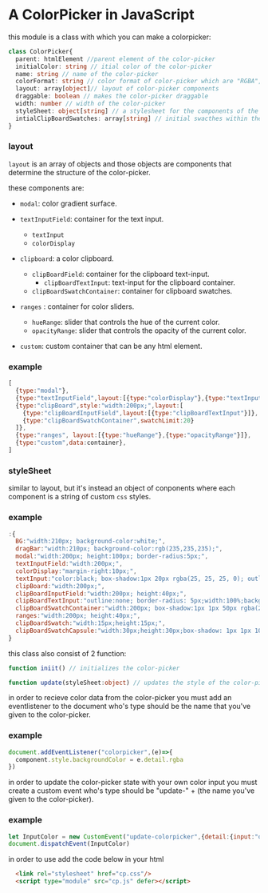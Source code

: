 # A ColorPicker in JavaScript

this module is a class with which you can make a colorpicker:
```typescript
class ColorPicker{
  parent: htmlElement //parent element of the color-picker
  initialColor: string // itial color of the color-picker
  name: string // name of the color-picker
  colorFormat: string // color format of color-picker which are "RGBA", "HSLA" and "HEX"
  layout: array[object]// layout of color-picker components
  draggable: boolean // makes the color-picker draggable
  width: number // width of the color-picker
  styleSheet: object[string] // a stylesheet for the components of the color-picker 
  intialClipBoardSwatches: array[string] // initial swacthes within the clipboard 
}
```

### layout

`layout` is an array of objects and those objects are components that determine the structure of the color-picker. 

these components are:
* `modal`: color gradient surface.

* `textInputField`: container for the text input.
  * `textInput`
  * `colorDisplay`

* `clipboard`: a color clipboard.
  * `clipBoardField`: container for the clipboard text-input.
    * `clipBoardTextInput`: text-input for the clipboard container. 
  * `clipBoardSwatchContainer`: container for clipboard swatches. 

* `ranges` : container for color sliders.
  * `hueRange`: slider that controls the hue of the current color.
  * `opacityRange`: slider that controls the opacity of the current color.

* `custom`: custom container that can be any html element.

### example
```javascript
[
  {type:"modal"},
  {type:"textInputField",layout:[{type:"colorDisplay"},{type:"textInput"},]},
  {type:"clipBoard",style:"width:200px;",layout:[
    {type:"clipBoardInputField",layout:[{type:"clipBoardTextInput"}]},
    {type:"clipBoardSwatchContainer",swatchLimit:20}
  ]},
  {type:"ranges", layout:[{type:"hueRange"},{type:"opacityRange"}]},
  {type:"custom",data:container},
]
```

### styleSheet
similar to layout, but it's instead an object of conponents
where each component is a string of custom `css` styles.

### example 
```javascript
:{
  BG:"width:210px; background-color:white;",
  dragBar:"width:210px; background-color:rgb(235,235,235);",
  modal:"width:200px; height:100px; border-radius:5px;",
  textInputField:"width:200px;",
  colorDisplay:"margin-right:10px;",
  textInput:"color:black; box-shadow:1px 20px rgba(25, 25, 25, 0); outline:none;border-radius: 5px;text-align:center;width:75%;background-color:rgb(235,235,235); border:none; height:25px;",
  clipBoard:"width:200px;",
  clipBoardInputField:"width:200px; height:40px;",
  clipBoardTextInput:"outline:none; border-radius: 5px;width:100%;background-color:rgb(235,235,235); border:none;text-align:center;height:25px;rgb(25,25,40);",
  clipBoardSwatchContainer:"width:200px; box-shadow:1px 1px 50px rgba(23, 23, 23, 0.3); max-height:100px;",
  ranges:"width:200px; height:40px;",
  clipBoardSwatch:"width:15px;height:15px;",
  clipBoardSwatchCapsule:"width:30px;height:30px;box-shadow: 1px 1px 10px rgba(23, 23, 23, 0.3);"
}
```

this class also consist of 2 function:
```javascript
function iniit() // initializes the color-picker
```

```typescript
function update(styleSheet:object) // updates the style of the color-picker
```

in order to recieve color data from the color-picker you must add an eventlistener to the document who's type should be the name that you've given to the color-picker.
### example
```javascript
document.addEventListener("colorpicker",(e)=>{
  component.style.backgroundColor = e.detail.rgba
})
```

in order to update the color-picker state with your own color input 
you must create a custom event who's type should be "update-" + (the name you've given to the color-picker). 

### example
```javascript
let InputColor = new CustomEvent("update-colorpicker",{detail:{input:"orange"}})
document.dispatchEvent(InputColor)
```

in order to use add the code below in your html
```html
  <link rel="stylesheet" href="cp.css"/>
  <script type="module" src="cp.js" defer></script>
```